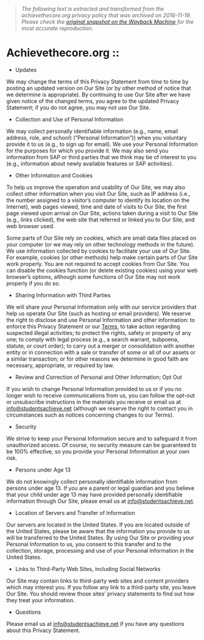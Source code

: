 > *The following text is extracted and transformed from the achievethecore.org privacy policy that was archived on 2016-11-19. Please check the [original snapshot on the Wayback Machine](https://web.archive.org/web/20161119005427id_/http%3A//achievethecore.org/privacy-policy) for the most accurate reproduction.*

# Achievethecore.org ::

  * Updates

We may change the terms of this Privacy Statement from time to time by posting an updated version on Our Site (or by other method of notice that we determine is appropriate). By continuing to use Our Site after we have given notice of the changed terms, you agree to the updated Privacy Statement; if you do not agree, you may not use Our Site. 

  * Collection and Use of Personal Information

We may collect personally identifiable information (e.g., name, email address, role, and school) (“Personal Information”)) when you voluntary provide it to us (e.g., to sign up for email). We use your Personal Information for the purposes for which you provide it. We may also send you information from SAP or third parties that we think may be of interest to you (e.g., information about newly available features or SAP activities). 

  * Other Information and Cookies

To help us improve the operation and usability of Our Site, we may also collect other information when you visit Our Site, such as IP address (i.e., the number assigned to a visitor’s computer to identify its location on the Internet), web pages viewed, time and date of visits to Our Site, the first page viewed upon arrival on Our Site, actions taken during a visit to Our Site (e.g., links clicked), the web site that referred or linked you to Our Site, and web browser used. 

Some parts of Our Site rely on cookies, which are small data files placed on your computer (or we may rely on other technology methods in the future). We use information collected by cookies to facilitate your use of Our Site. For example, cookies (or other methods) help make certain parts of Our Site work properly. You are not required to accept cookies from Our Site. You can disable the cookies function (or delete existing cookies) using your web browser’s options, although some functions of Our Site may not work properly if you do so. 

  * Sharing Information with Third Parties

We will share your Personal Information only with our service providers that help us operate Our Site (such as hosting or email providers). We reserve the right to disclose and use Personal Information and other information: to enforce this Privacy Statement or our [Terms](https://web.archive.org/terms-of-use), to take action regarding suspected illegal activities; to protect the rights, safety or property of any one; to comply with legal process (e.g., a search warrant, subpoena, statute, or court order); to carry out a merger or consolidation with another entity or in connection with a sale or transfer of some or all of our assets or a similar transaction; or for other reasons we determine in good faith are necessary, appropriate, or required by law. 

  * Review and Correction of Personal and Other Information; Opt Out

If you wish to change Personal Information provided to us or if you no longer wish to receive communications from us, you can follow the opt-out or unsubscribe instructions in the materials you receive or email us at [info@studentsachieve.net](mailto:info@studentsachieve.net) (although we reserve the right to contact you in circumstances such as notices concerning changes to our Terms). 

  * Security

We strive to keep your Personal Information secure and to safeguard it from unauthorized access. Of course, no security measure can be guaranteed to be 100% effective, so you provide your Personal Information at your own risk. 

  * Persons under Age 13

We do not knowingly collect personally identifiable information from persons under age 13. If you are a parent or legal guardian and you believe that your child under age 13 may have provided personally identifiable information through Our Site, please email us at [info@studentsachieve.net](mailto:info@studentsachieve.net). 

  * Location of Servers and Transfer of Information

Our servers are located in the United States. If you are located outside of the United States, please be aware that the information you provide to us will be transferred to the United States. By using Our Site or providing your Personal Information to us, you consent to this transfer and to the collection, storage, processing and use of your Personal Information in the United States. 

  * Links to Third-Party Web Sites, including Social Networks

Our Site may contain links to third-party web sites and content providers which may interest you. If you follow any link to a third-party site, you leave Our Site. You should review those sites’ privacy statements to find out how they treat your information. 

  * Questions

Please email us at [info@studentsachieve.net](mailto:info@studentsachieve.net) if you have any questions about this Privacy Statement. 



